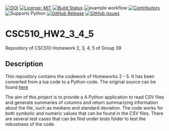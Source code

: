 [![DOI](https://zenodo.org/badge/531751134.svg)](https://zenodo.org/badge/latestdoi/531751134)
[![License: MIT](https://img.shields.io/badge/License-MIT-yellow.svg)](https://opensource.org/licenses/MIT)
[![Build Status](https://app.travis-ci.com/wangz35/CSC-510-HW1.svg?branch=main)](https://app.travis-ci.com/wangz35/CSC-510-HW1)
![example workflow](https://github.com/yagmurbbayraktar/CSC510_HW2_3_4_5/actions/workflows/python-app.yml/badge.svg)
[![Contributors](https://img.shields.io/github/contributors/yagmurbbayraktar/CSC510_HW2_3_4_5)](https://yagmurbbayraktar/CSC510_HW2_3_4_5/graphs/contributors)
![Supports Python](https://img.shields.io/pypi/pyversions/pytest)
[![GitHub Release](https://img.shields.io/github/release/yagmurbbayraktar/CSC510_HW2_3_4_5.svg)](https://github.com/yagmurbbayraktar/CSC510_HW2_3_4_5/releases)
[![GitHub issues](https://img.shields.io/github/issues/yagmurbbayraktar/CSC510_HW2_3_4_5)](https://github.com/yagmurbbayraktar/CSC510_HW2_3_4_5/issues)

# CSC510_HW2_3_4_5
Repository of CSC510 Homework 2, 3, 4, 5 of Group 39

## Description
This repository contains the codework of Homeworks 2 - 5. It has been converted from a lua code to a Python code. The original source can be found [here](https://github.com/timm/l5/blob/main/etc/old/csv.lua) 

The aim of this project is to provide a A Python application to read CSV files and generate summaries of columns and return summarizing information about the file, such as medians and standard deviation. The code works for both symbolic and numeric values that can be found in the CSV files. There are several test cases that can be find under tests folder to test the robustness of the code. 

